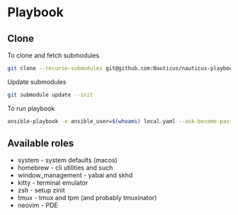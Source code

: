 # Playbook

## Clone
To clone and fetch submodules
```bash
git clone --recurse-submodules git@github.com:Nauticus/nauticus-playbook.git
```

Update submodules
```bash
git submodule update --init
```

To run playbook
```bash
ansible-playbook -e ansible_user=$(whoami) local.yaml --ask-become-pass --ask-vault-pass
```

## Available roles
 - system - system defaults (macos)
 - homebrew - cli utilities and such
 - window_management - yabai and skhd
 - kitty - terminal emulator
 - zsh - setup zinit
 - tmux - tmux and tpm (and probably tmuxinator)
 - neovim - PDE
